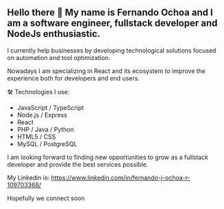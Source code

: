 ## Hello there 👋 My name is Fernando Ochoa and I am a software engineer, fullstack developer and NodeJs enthusiastic.

I currently help businesses by developing technological solutions focused on automation and tool optimization.

Nowadays I am specializing in React and its ecosystem to improve the experience both for developers and end users.

🛠️ Technologies I use:

- JavaScript / TypeScript
- Node.js / Express
- React
- PHP / Java / Python
- HTML5 / CSS
- MySQL / PostgreSQL

I am looking forward to finding new opportunities to grow as a fullstack developer and provide the best services possible.

My Linkedin is: https://www.linkedin.com/in/fernando-j-ochoa-r-109703368/

Hopefully we connect soon
